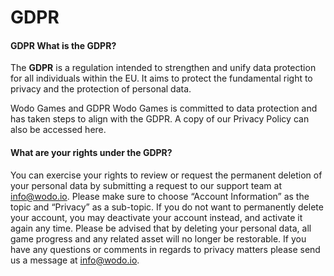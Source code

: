 # GDPR

#### GDPR What is the GDPR?

The **GDPR** is a regulation intended to strengthen and unify data protection for all individuals within the EU. It aims to protect the fundamental right to privacy and the protection of personal data.

Wodo Games and GDPR Wodo Games is committed to data protection and has taken steps to align with the GDPR. A copy of our Privacy Policy can also be accessed here.

#### What are your rights under the GDPR?&#x20;

You can exercise your rights to review or request the permanent deletion of your personal data by submitting a request to our support team at info@wodo.io. Please make sure to choose “Account Information” as the topic and “Privacy” as a sub-topic. If you do not want to permanently delete your account, you may deactivate your account instead, and activate it again any time. Please be advised that by deleting your personal data, all game progress and any related asset will no longer be restorable. If you have any questions or comments in regards to privacy matters please send us a message at info@wodo.io.
